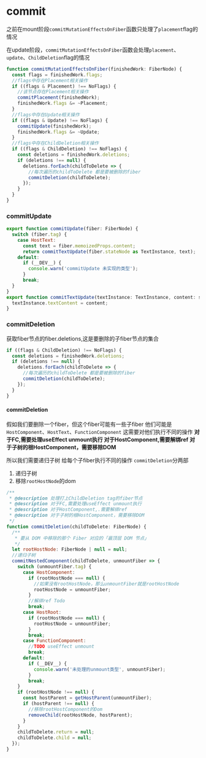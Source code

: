 # commit

之前在mount阶段`commitMutationEffectsOnFiber`函数只处理了`placement`flag的情况

在update阶段，`commitMutationEffectsOnFiber`函数会处理`placement`、`update`、`ChildDeletion`flag的情况

```js
function commitMutationEffectsOnFiber(finishedWork: FiberNode) {
  const flags = finishedWork.flags;
  //flags中存在Placement相关操作
  if ((flags & Placement) !== NoFlags) {
    //该节点存在Placement相关操作
    commitPlacement(finishedWork);
    finishedWork.flags &= ~Placement;
  }
  //flags中存在Update相关操作
  if ((flags & Update) !== NoFlags) {
    commitUpdate(finishedWork);
    finishedWork.flags &= ~Update;
  }
  //flags中存在ChildDeletion相关操作
  if ((flags & ChildDeletion) !== NoFlags) {
    const deletions = finishedWork.deletions;
    if (deletions !== null) {
      deletions.forEach(childToDelete => {
        //每次遍历的childToDelete 都是要被删除的fiber
        commitDeletion(childToDelete);
      });
    }
  }
}
```

### commitUpdate

```js
export function commitUpdate(fiber: FiberNode) {
  switch (fiber.tag) {
    case HostText:
      const text = fiber.memoizedProps.content;
      return commitTextUpdate(fiber.stateNode as TextInstance, text);
    default:
      if (__DEV__) {
        console.warn('commitUpdate 未实现的类型');
      }
      break;
  }
}
export function commitTextUpdate(textInstance: TextInstance, content: string) {
  textInstance.textContent = content;
}
```

### commitDeletion

获取fiber节点的fiber.deletions,这是要删除的子fiber节点的集合

```js
if ((flags & ChildDeletion) !== NoFlags) {
  const deletions = finishedWork.deletions;
  if (deletions !== null) {
    deletions.forEach(childToDelete => {
      //每次遍历的childToDelete 都是要被删除的fiber
      commitDeletion(childToDelete);
    });
  }
}
```

#### commitDeletion

假如我们要删除一个fiber，但这个fiber可能有一些子fiber
他们可能是`HostComponent`、`HostText`、`FunctionComponent`
这需要对他们执行不同的操作
**对于FC,需要处理useEffect unmount执行
对于HostComponent,需要解绑ref
对于子树的根HostComponent，需要移除DOM**

所以我们需要递归子树 给每个子fiber执行不同的操作
`commitDeletion`分两部

1. 递归子树
2. 移除`rootHostNode`的dom

```js
/**
 * @description 处理打上ChildDeletion tag的fiber节点
 * @description 对于FC,需要处理useEffect unmount执行
 * @description 对于HostComponent,.需要解绑ref
 * @description 对于子树的根HostComponent，需要移除DOM
 */
function commitDeletion(childToDelete: FiberNode) {
  /**
   * 要从 DOM 中移除的那个 Fiber 对应的「最顶层 DOM 节点」
   */
  let rootHostNode: FiberNode | null = null;
  //递归子树
  commitNestedComponent(childToDelete, unmountFiber => {
    switch (unmountFiber.tag) {
      case HostComponent:
        if (rootHostNode === null) {
          //如果没有rootHostNode，那么unmountFiber就是rootHostNode
          rootHostNode = unmountFiber;
        }
        //解绑ref Todo
        break;
      case HostRoot:
        if (rootHostNode === null) {
          rootHostNode = unmountFiber;
        }
        break;
      case FunctionComponent:
        //TODO useEffect unmount
        break;
      default:
        if (__DEV__) {
          console.warn('未处理的unmount类型', unmountFiber);
        }
        break;
    }
    if (rootHostNode !== null) {
      const hostParent = getHostParent(unmountFiber);
      if (hostParent !== null) {
        //移除rootHostComponent的Dom
        removeChild(rootHostNode, hostParent);
      }
    }
    childToDelete.return = null;
    childToDelete.child = null;
  });
}
```
